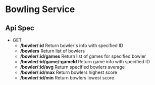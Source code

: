 # Bowling Service

## Api Spec

- GET
     - **/bowler/:id** Return bowler's info with specified ID
    - **/bowlers** Return list of bowlers
    - **/bowler/:id/games** Return list of games for specified bowler 
    - **/bowler/:id/game/:gameId** Return game info with specified ID
    - **/bowler/:id/avg** Return specified bowlers average
    - **/bowler/:id/max** Return bowlers highest score
    - **/bowler/:id/min** Return bowlers lowest score
 
